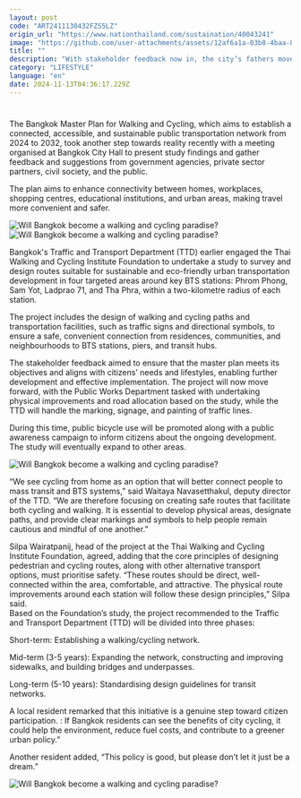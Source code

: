 ```yaml
---
layout: post
code: "ART2411130432FZS5LZ"
origin_url: "https://www.nationthailand.com/sustaination/40043241"
image: "https://github.com/user-attachments/assets/12af6a1a-03b8-4baa-87f4-a015c22a5bfc"
title: ""
description: "With stakeholder feedback now in, the city’s fathers move forward with plans to implement the Bangkok Master Plan for Walking and Cycling"
category: "LIFESTYLE"
language: "en"
date: 2024-11-13T04:36:17.229Z
---
```


# 









The Bangkok Master Plan for Walking and Cycling, which aims to establish a connected, accessible, and sustainable public transportation network from 2024 to 2032, took another step towards reality recently with a meeting organised at Bangkok City Hall to present study findings and gather feedback and suggestions from government agencies, private sector partners, civil society, and the public.

The plan aims to enhance connectivity between homes, workplaces, shopping centres, educational institutions, and urban areas, making travel more convenient and safer.

   ![Will Bangkok become a walking and cycling paradise?](https://media.nationthailand.com/uploads/images/contents/w1024/2024/11/26QHr0x0vJflr8HZWj11.webp?x-image-process=style/lg-webp)  ![Will Bangkok become a walking and cycling paradise?](https://github.com/user-attachments/assets/0a4f9c01-fd9e-4700-b360-a74b1d7242c9)

Bangkok's Traffic and Transport Department (TTD) earlier engaged the Thai Walking and Cycling Institute Foundation to undertake a study to survey and design routes suitable for sustainable and eco-friendly urban transportation development in four targeted areas around key BTS stations: Phrom Phong, Sam Yot, Ladprao 71, and Tha Phra, within a two-kilometre radius of each station.

The project includes the design of walking and cycling paths and transportation facilities, such as traffic signs and directional symbols, to ensure a safe, convenient connection from residences, communities, and neighbourhoods to BTS stations, piers, and transit hubs.

The stakeholder feedback aimed to ensure that the master plan meets its objectives and aligns with citizens’ needs and lifestyles, enabling further development and effective implementation. The project will now move forward, with the Public Works Department tasked with undertaking physical improvements and road allocation based on the study, while the TTD will handle the marking, signage, and painting of traffic lines.

During this time, public bicycle use will be promoted along with a public awareness campaign to inform citizens about the ongoing development. The study will eventually expand to other areas.

  ![Will Bangkok become a walking and cycling paradise?](https://github.com/user-attachments/assets/a93aac58-d62e-4393-8dc5-fcb2375309f9)

“We see cycling from home as an option that will better connect people to mass transit and BTS systems,” said Waitaya Navasetthakul, deputy director of the TTD. “We are therefore focusing on creating safe routes that facilitate both cycling and walking. It is essential to develop physical areas, designate paths, and provide clear markings and symbols to help people remain cautious and mindful of one another.”

Silpa Wairatpanij, head of the project at the Thai Walking and Cycling Institute Foundation, agreed, adding that the core principles of designing pedestrian and cycling routes, along with other alternative transport options, must prioritise safety. “These routes should be direct, well-connected within the area, comfortable, and attractive. The physical route improvements around each station will follow these design principles,” Silpa said.  
Based on the Foundation’s study, the project recommended to the Traffic and Transport Department (TTD) will be divided into three phases:

Short-term: Establishing a walking/cycling network.

Mid-term (3-5 years): Expanding the network, constructing and improving sidewalks, and building bridges and underpasses.

Long-term (5-10 years): Standardising design guidelines for transit networks.

A local resident remarked that this initiative is a genuine step toward citizen participation. : If Bangkok residents can see the benefits of city cycling, it could help the environment, reduce fuel costs, and contribute to a greener urban policy.”

Another resident added, “This policy is good, but please don’t let it just be a dream.”

  ![Will Bangkok become a walking and cycling paradise?](https://github.com/user-attachments/assets/94ec42d7-ed72-4ea1-88cf-de234ff34812)